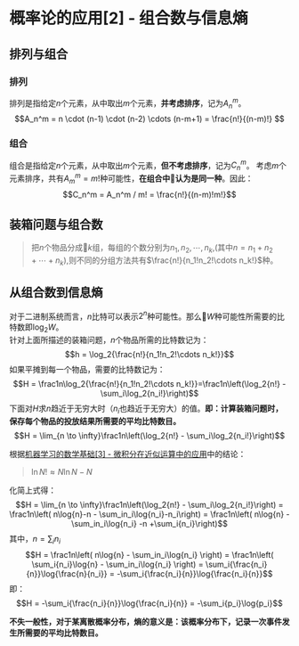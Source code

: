 # 概率论的应用[2] - 组合数与信息熵
## 排列与组合
### 排列
排列是指给定$n$个元素，从中取出$m$个元素，**并考虑排序**，记为$A_n^m$。
$$A_n^m = n \cdot (n-1) \cdot (n-2) \cdots (n-m+1) = \frac{n!}{(n-m)!} $$
### 组合
组合是指给定$n$个元素，从中取出$m$个元素，**但不考虑排序**，记为$C_n^m$。
考虑$m$个元素排序，共有$A_m^m=m!$种可能性，**在组合中认为是同一种**。因此：
$$C_n^m = A_n^m / m! = \frac{n!}{(n-m)!m!}$$

## 装箱问题与组合数
> 把$n$个物品分成$k$组，每组的个数分别为$n_1,n_2,\cdots,n_k$,(其中$n = n_1+n_2+\cdots+n_k$),则不同的分组方法共有$\frac{n!}{n_1!n_2!\cdots n_k!}$种。

## 从组合数到信息熵
对于二进制系统而言，$n$比特可以表示$2^n$种可能性。那么$W$种可能性所需要的比特数即$\log_2{W}$。  
针对上面所描述的装箱问题，$n$个物品所需的比特数记为：
$$h = \log_2{\frac{n!}{n_1!n_2!\cdots n_k!}}$$
如果平摊到每一个物品，需要的比特数记为：
$$H = \frac1n\log_2{\frac{n!}{n_1!n_2!\cdots n_k!}}=\frac1n\left(\log_2{n!} - \sum_i\log_2{n_i!}\right)$$
下面对$H$求$n$趋近于无穷大时（$n_i$也趋近于无穷大）的值。**即：计算装箱问题时，保存每个物品的投放结果所需要的平均比特数目。**
$$H = \lim_{n \to \infty}\frac1n\left(\log_2{n!} - \sum_i\log_2{n_i!}\right)$$

根据[机器学习的数学基础[3] - 微积分在近似运算中的应用](./1_Mathematical_Tutorial_4.md)中的结论：  
> $\ln N! \approx N\ln{N}-N$

化简上式得：
$$H = \lim_{n \to \infty}\frac1n\left(\log_2{n!} - \sum_i\log_2{n_i!}\right) = \frac1n\left( n\log{n}-n - \sum_in_i\log{n_i}-n_i\right) = \frac1n\left( n\log{n} - \sum_in_i\log{n_i} -n +\sum_i{n_i}\right)$$
其中，$n = \sum_i{n_i}$
$$H = \frac1n\left( n\log{n} - \sum_in_i\log{n_i} \right) = \frac1n\left( \sum_i{n_i}\log{n} - \sum_in_i\log{n_i} \right) = \sum_i{\frac{n_i}{n}}\log{\frac{n}{n_i}} = -\sum_i{\frac{n_i}{n}}\log{\frac{n_i}{n}}$$
即：
$$H = -\sum_i{\frac{n_i}{n}}\log{\frac{n_i}{n}} = -\sum_i{p_i}\log{p_i}$$

**不失一般性，对于某离散概率分布，熵的意义是：该概率分布下，记录一次事件发生所需要的平均比特数目。**